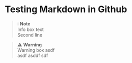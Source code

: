 # Testing Markdown in Github

> :information_source: **Note**  
> Info box text  
> Second line  

> :warning: **Warning**  
> Warning box asdf  
> asdf asddf sdf   
